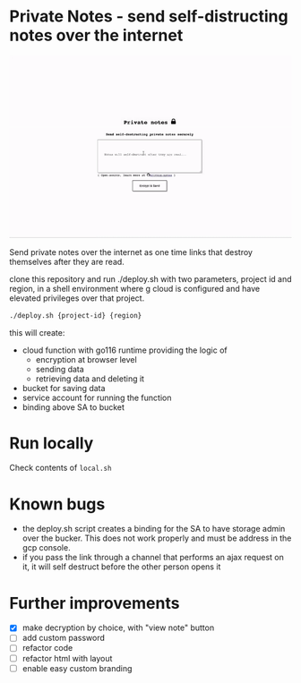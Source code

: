# Private Notes - send self-distructing notes over the internet

![Alt Text](private-notes.gif)

Send private notes over the internet as one time links that destroy themselves after they are read.

clone this repository and run ./deploy.sh with two parameters, project id and region, in a shell environment where g cloud is configured and have elevated privileges over that project.
```bash
./deploy.sh {project-id} {region}
```

this will create:
- cloud function with go116 runtime providing the logic of
    - encryption at browser level
    - sending data
    - retrieving data and deleting it
- bucket for saving data
- service account for running the function
- binding above SA to bucket

# Run locally

Check contents of `local.sh` 

# Known bugs
- the deploy.sh script creates a binding for the SA to have storage admin over the bucker. This does not work properly and must be address in the gcp console.
- if you pass the link through a channel that performs an ajax request on it, it will self destruct before the other person opens it
# Further improvements
- [x] make decryption by choice, with "view note" button
- [ ] add custom password
- [ ] refactor code
- [ ] refactor html with layout
- [ ] enable easy custom branding
